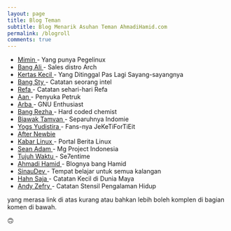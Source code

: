 ```yaml
---
layout: page
title: Blog Teman
subtitle: Blog Menarik Asuhan Teman AhmadiHamid.com
permalink: /blogroll
comments: true
---
```


<ul class="tag_box">
    <li> <a href="https://rizaumami.github.io"> Mimin </a> - Yang punya Pegelinux</li>
    <li> <a href="https://situsali.com"> Bang Ali </a> - Sales distro Arch</li>
    <li> <a href="https://bluemeda.web.id"> Kertas Kecil </a> - Yang Ditinggal Pas Lagi Sayang-sayangnya</li>
    <li> <a href="https://nsetyo.com"> Bang Sty </a> - Catatan seorang intel</li>
    <li> <a href="https://muhammadrefa.wordpress.com"> Refa </a> - Catatan sehari-hari Refa</li>
    <li> <a href="https://petruknisme.com"> Aan </a> - Penyuka Petruk</li>
    <li> <a href="https://arba.nothinux.id"> Arba </a> - GNU Enthusiast</li>
    <li> <a href="https://rezhajulio.id"> Bang Rezha </a> - Hard coded chemist</li>
    <li> <a href="https://farahclara.id"> Biawak Tamvan </a> - Separuhnya Indomie</li>
    <li> <a href="https://yogayudistira.id/">Yogs Yudistira </a> - Fans-nya JeKeTiForTiEit</li>
    <li> <a href="https://www.afternewbie.com/"> After Newbie </a></li>
    <li> <a href="https://kabarlinux.web.id/"> Kabar Linux </a> - Portal Berita Linux</li>
    <li> <a href="https://aincuyblogindonesia.blogspot.com/"> Sean Adam </a> - Mg Project Indonesia</li>
    <li> <a href="https://se7entime.wordpress.com/"> Tujuh Waktu </a> - Se7entime</li>
    <li> <a href="https://ahmadihamid.com/"> Ahmadi Hamid </a> - Blognya bang Hamid</li>
    <li> <a href="https://sinaudev.org/"> SinauDev </a> - Tempat belajar untuk semua kalangan</li>
    <li> <a href="https://ha.hn.web.id/"> Hahn Saja </a> - Catatan Kecil di Dunia Maya </li>
    <li> <a href="https://andyzs.net"> Andy Zefry </a> - Catatan Stensil Pengalaman Hidup </li>
</ul>

yang merasa link di atas kurang atau bahkan lebih boleh komplen di bagian komen di bawah.

🙃
